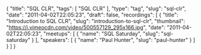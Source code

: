 {
  "title": "SQL CLR",
  "tags": [
    "SQL CLR"
  ],
  "type": "tag",
  "slug": "sql-clr",
  "date": "2011-04-02T22:05:23",
  "draft": false,
  "recordings": [
    {
      "title": "Introduction to SQL CLR",
      "slug": "introduction-to-sql-clr",
      "thumbnail": "https://i.vimeocdn.com/video/500557129_295x166.jpg",
      "date": "2011-04-02T22:05:23",
      "meetups": [
        {
          "name": "SQL Saturday",
          "slug": "sql-saturday"
        }
      ],
      "speakers": [
        {
          "name": "Paul Hunter",
          "slug": "paul-hunter"
        }
      ]
    }
  ]
}